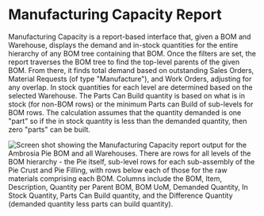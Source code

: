 # Manufacturing Capacity Report

Manufacturing Capacity is a report-based interface that, given a BOM and Warehouse, displays the demand and in-stock quantities for the entire hierarchy of any BOM tree containing that BOM. Once the filters are set, the report traverses the BOM tree to find the top-level parents of the given BOM. From there, it finds total demand based on outstanding Sales Orders, Material Requests (of type "Manufacture"), and Work Orders, adjusting for any overlap. In stock quantities for each level are determined based on the selected Warehouse. The Parts Can Build quantity is based on what is in stock (for non-BOM rows) or the minimum Parts can Build of sub-levels for BOM rows. The calculation assumes that the quantity demanded is one "part" so if the in stock quantity is less than the demanded quantity, then zero "parts" can be built.

![Screen shot showing the Manufacturing Capacity report output for the Ambrosia Pie BOM and all Warehouses. There are rows for all levels of the BOM hierarchy - the Pie itself, sub-level rows for each sub-assembly of the Pie Crust and Pie Filling, with rows below each of those for the raw materials comprising each BOM. Columns include the BOM, Item, Description, Quantity per Parent BOM, BOM UoM, Demanded Quantity, In Stock Quantity, Parts Can Build quantity, and the Difference Quantity (demanded quantity less parts can build quantity).](./assets/manufacturing_capacity_report.png)
